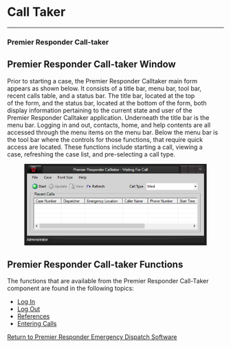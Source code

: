 # Call Taker

***

### **Premier Responder Call-taker**

## Premier Responder Call-taker Window

Prior to starting a case, the Premier Responder Calltaker main form
\
appears as shown below.  It consists of a title bar, menu bar, tool bar,
\
recent calls table, and a status bar.  The title bar, located at the top
\
of the form, and the status bar, located at the bottom of the form, both
\
display information pertaining to the current state and user of the
\
Premier Responder Calltaker application. Underneath the title bar is the
\
menu bar.  Logging in and out, contacts, home, and help contents are all
\
accessed through the menu items on the menu bar.  Below the menu bar is
\
the tool bar where the controls for those functions, that require quick
\
access are located. These functions include starting a call, viewing a
\
case, refreshing the case list, and pre-selecting a call type.

<figure><img src=".gitbook/assets/Calltaker_files/image001.png" alt=""><figcaption></figcaption></figure>

## Premier Responder Call-taker Functions

The functions that are available from the Premier Responder Call-Taker
\
component are found in the following topics:

* [Log In](<Logging In.md>)
* [Log Out](<Logging Out.md>)
* [References](<Reference Tools.md>)
* [Entering Calls](<Recording Calls.md>)

[Return to Premier Responder Emergency Dispatch
Software](<Premier Responder.md>)
